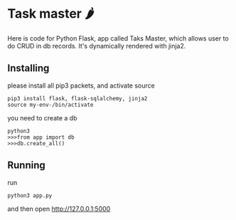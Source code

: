 # Task master 🌶️
Here is code for Python Flask, app called Taks Master, which allows user to do CRUD in db records. It's dynamically rendered with jinja2.

## Installing
please install all pip3 packets, and activate source
```
pip3 install flask, flask-sqlalchemy, jinja2
source my-env-/bin/activate
```
you need to create a db

```
python3
>>>from app import db 
>>>db.create_all()

```

## Running 
run 
```
python3 app.py
```
and then open  http://127.0.0.1:5000